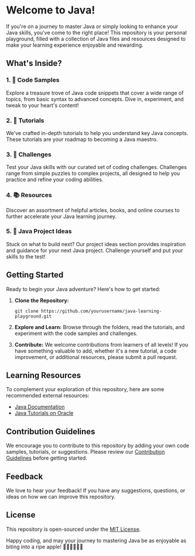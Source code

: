 # Welcome to Java!

If you're on a journey to master Java or simply looking to enhance your Java skills, you've come to the right place! This repository is your personal playground, filled with a collection of Java files and resources designed to make your learning experience enjoyable and rewarding.

## What's Inside?

### 1. 📂 **Code Samples**
   Explore a treasure trove of Java code snippets that cover a wide range of topics, from basic syntax to advanced concepts. Dive in, experiment, and tweak to your heart's content!

### 2. 📝 **Tutorials**
   We've crafted in-depth tutorials to help you understand key Java concepts. These tutorials are your roadmap to becoming a Java maestro.

### 3. 🧩 **Challenges**
   Test your Java skills with our curated set of coding challenges. Challenges range from simple puzzles to complex projects, all designed to help you practice and refine your coding abilities.

### 4. 📚 **Resources**
   Discover an assortment of helpful articles, books, and online courses to further accelerate your Java learning journey.

### 5. 🤖 **Java Project Ideas**
   Stuck on what to build next? Our project ideas section provides inspiration and guidance for your next Java project. Challenge yourself and put your skills to the test!

## Getting Started

Ready to begin your Java adventure? Here's how to get started:

1. **Clone the Repository:**
   ```
   git clone https://github.com/yourusername/java-learning-playground.git
   ```

2. **Explore and Learn:**
   Browse through the folders, read the tutorials, and experiment with the code samples and challenges.

3. **Contribute:**
   We welcome contributions from learners of all levels! If you have something valuable to add, whether it's a new tutorial, a code improvement, or additional resources, please submit a pull request.

## Learning Resources

To complement your exploration of this repository, here are some recommended external resources:

- [Java Documentation](https://docs.oracle.com/en/java/)
- [Java Tutorials on Oracle](https://docs.oracle.com/javase/tutorial/)

## Contribution Guidelines

We encourage you to contribute to this repository by adding your own code samples, tutorials, or suggestions. Please review our [Contribution Guidelines](CONTRIBUTING.md) before getting started.

## Feedback

We love to hear your feedback! If you have any suggestions, questions, or ideas on how we can improve this repository.
## License

This repository is open-sourced under the [MIT License](LICENSE.md).

Happy coding, and may your journey to mastering Java be as enjoyable as biting into a ripe apple! 🍏👩‍💻🍎👨‍💻
